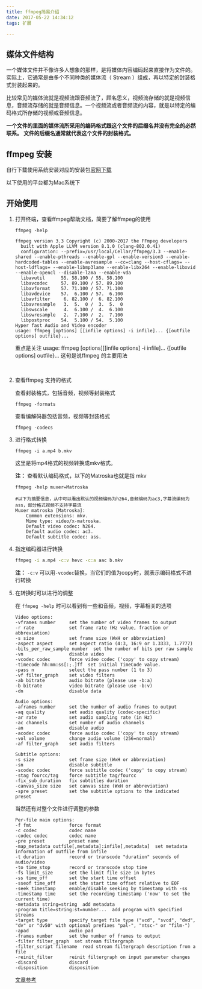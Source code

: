 ```yaml
---
title: ffmpeg简易介绍
date: 2017-05-22 14:34:12
tags: 扩展

---
```


## 媒体文件结构

一个媒体文件并不像许多人想象的那样，是将媒体内容编码起来直接作为文件的。实际上，它通常是由多个不同种类的媒体流（ Stream ）组成，再以特定的封装格式封装起来的。

比较常见的媒体流就是视频流跟音频流了，顾名思义，视频流存储的就是视频信息，音频流存储的就是音频信息。一个视频流或者音频流的内容，就是以特定的编码格式所存储的视频或音频信息。

**一个文件的里面的媒体流所采用的编码格式跟这个文件的后缀名并没有完全的必然联系。** **文件的后缀名通常就代表这个文件的封装格式。**

## ffmpeg 安装

自行下载使用系统安装对应的安装包[官网下载](https://ffmpeg.org/download.html)

以下使用的平台都为Mac系统下

<!-- more -->

## 开始使用

1. 打开终端，查看ffmpeg帮助文档，简要了解ffmpeg的使用

   ```ssh
   ffmpeg -help
   ```

   ```ssh
   ffmpeg version 3.3 Copyright (c) 2000-2017 the FFmpeg developers
     built with Apple LLVM version 8.1.0 (clang-802.0.41)
     configuration: --prefix=/usr/local/Cellar/ffmpeg/3.3 --enable-shared --enable-pthreads --enable-gpl --enable-version3 --enable-hardcoded-tables --enable-avresample --cc=clang --host-cflags= --host-ldflags= --enable-libmp3lame --enable-libx264 --enable-libxvid --enable-opencl --disable-lzma --enable-vda
     libavutil      55. 58.100 / 55. 58.100
     libavcodec     57. 89.100 / 57. 89.100
     libavformat    57. 71.100 / 57. 71.100
     libavdevice    57.  6.100 / 57.  6.100
     libavfilter     6. 82.100 /  6. 82.100
     libavresample   3.  5.  0 /  3.  5.  0
     libswscale      4.  6.100 /  4.  6.100
     libswresample   2.  7.100 /  2.  7.100
     libpostproc    54.  5.100 / 54.  5.100
   Hyper fast Audio and Video encoder
   usage: ffmpeg [options] [[infile options] -i infile]... {[outfile options] outfile}...
   ```

   重点是关注 usage: ffmpeg [options][[infile options] -i infile]... {[outfile options] outfile}… 这句是说ffmpeg 的主要用法

   ​

2. 查看ffmpeg 支持的格式

   查看封装格式，包括音频，视频等封装格式

   ```ssh
   ffmpeg -formats
   ```

   查看编解码器包括音频，视频等封装格式

   ```ssh
   ffmpeg -codecs
   ```

3. 进行格式转换

   ```ssh
   ffmpeg -i a.mp4 b.mkv
   ```

   这里是将mp4格式的视频转换成mkv格式。

   **注：** 查看默认编码格式，以下的Matroska也就是指 mkv

   ```code
   ffmpeg -help muxer=Matroska

   #以下为摘要信息，从中可以看出默认的视频编码为h264,音频编码为ac3,字幕流编码为ass，部分格式视频不支持字幕流
   Muxer matroska [Matroska]:
       Common extensions: mkv.
       Mime type: video/x-matroska.
       Default video codec: h264.
       Default audio codec: ac3.
       Default subtitle codec: ass.
   ```

4. 指定编码器进行转换

   ```sh
   ffmpeg -i a.mp4 -c:v hevc -c:a aac b.mkv
   ```

   **注：** `-c:v` 可以用`-vcodec`替换，当它们的值为copy时，就表示编码格式不进行转换

5. 在转换时可以进行的调整

   在 `ffmpeg -help` 时可以看到有一些和音频，视频，字幕相关的选项

   ```ssh
   Video options:
   -vframes number     set the number of video frames to output
   -r rate             set frame rate (Hz value, fraction or abbreviation)
   -s size             set frame size (WxH or abbreviation)
   -aspect aspect      set aspect ratio (4:3, 16:9 or 1.3333, 1.7777)
   -bits_per_raw_sample number  set the number of bits per raw sample
   -vn                 disable video
   -vcodec codec       force video codec ('copy' to copy stream)
   -timecode hh:mm:ss[:;.]ff  set initial TimeCode value.
   -pass n             select the pass number (1 to 3)
   -vf filter_graph    set video filters
   -ab bitrate         audio bitrate (please use -b:a)
   -b bitrate          video bitrate (please use -b:v)
   -dn                 disable data

   Audio options:
   -aframes number     set the number of audio frames to output
   -aq quality         set audio quality (codec-specific)
   -ar rate            set audio sampling rate (in Hz)
   -ac channels        set number of audio channels
   -an                 disable audio
   -acodec codec       force audio codec ('copy' to copy stream)
   -vol volume         change audio volume (256=normal)
   -af filter_graph    set audio filters

   Subtitle options:
   -s size             set frame size (WxH or abbreviation)
   -sn                 disable subtitle
   -scodec codec       force subtitle codec ('copy' to copy stream)
   -stag fourcc/tag    force subtitle tag/fourcc
   -fix_sub_duration   fix subtitles duration
   -canvas_size size   set canvas size (WxH or abbreviation)
   -spre preset        set the subtitle options to the indicated preset
   ```

   当然还有对整个文件进行调整的参数

   ```ssh
   Per-file main options:
   -f fmt              force format
   -c codec            codec name
   -codec codec        codec name
   -pre preset         preset name
   -map_metadata outfile[,metadata]:infile[,metadata]  set metadata information of outfile from infile
   -t duration         record or transcode "duration" seconds of audio/video
   -to time_stop       record or transcode stop time
   -fs limit_size      set the limit file size in bytes
   -ss time_off        set the start time offset
   -sseof time_off     set the start time offset relative to EOF
   -seek_timestamp     enable/disable seeking by timestamp with -ss
   -timestamp time     set the recording timestamp ('now' to set the current time)
   -metadata string=string  add metadata
   -program title=string:st=number...  add program with specified streams
   -target type        specify target file type ("vcd", "svcd", "dvd", "dv" or "dv50" with optional prefixes "pal-", "ntsc-" or "film-")
   -apad               audio pad
   -frames number      set the number of frames to output
   -filter filter_graph  set stream filtergraph
   -filter_script filename  read stream filtergraph description from a file
   -reinit_filter      reinit filtergraph on input parameter changes
   -discard            discard
   -disposition        disposition
   ```

   [文章参考](https://github.com/FiveYellowMice/how-to-convert-videos-with-ffmpeg-zh) 

   ​


